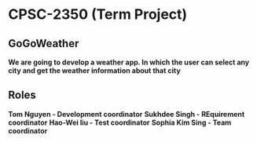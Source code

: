 # CPSC-2350 (Term Project)
## GoGoWeather
**We are going to develop a weather app. In which the user can select any city and get the weather information about that city**

## Roles ##
**Tom Nguyen - Development coordinator**
**Sukhdee Singh - REquirement coordinator**
**Hao-Wei liu - Test coordinator**
**Sophia Kim Sing - Team coordinator**